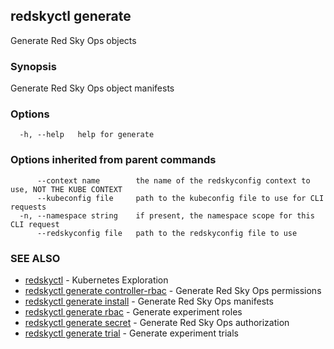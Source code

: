 ## redskyctl generate

Generate Red Sky Ops objects

### Synopsis

Generate Red Sky Ops object manifests

### Options

```
  -h, --help   help for generate
```

### Options inherited from parent commands

```
      --context name        the name of the redskyconfig context to use, NOT THE KUBE CONTEXT
      --kubeconfig file     path to the kubeconfig file to use for CLI requests
  -n, --namespace string    if present, the namespace scope for this CLI request
      --redskyconfig file   path to the redskyconfig file to use
```

### SEE ALSO

* [redskyctl](redskyctl.md)	 - Kubernetes Exploration
* [redskyctl generate controller-rbac](redskyctl_generate_controller-rbac.md)	 - Generate Red Sky Ops permissions
* [redskyctl generate install](redskyctl_generate_install.md)	 - Generate Red Sky Ops manifests
* [redskyctl generate rbac](redskyctl_generate_rbac.md)	 - Generate experiment roles
* [redskyctl generate secret](redskyctl_generate_secret.md)	 - Generate Red Sky Ops authorization
* [redskyctl generate trial](redskyctl_generate_trial.md)	 - Generate experiment trials

